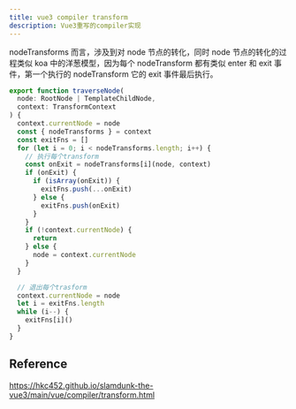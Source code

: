 ```yaml
---
title: vue3 compiler transform
description: Vue3重写的compiler实现
---
```



nodeTransforms 而言，涉及到对 node 节点的转化，同时 node 节点的转化的过程类似 koa 中的洋葱模型，因为每个 nodeTransform 都有类似 enter 和 exit 事件，第一个执行的 nodeTransform 它的 exit 事件最后执行。

```typescript
export function traverseNode(
  node: RootNode | TemplateChildNode,
  context: TransformContext
) {
  context.currentNode = node
  const { nodeTransforms } = context
  const exitFns = []
  for (let i = 0; i < nodeTransforms.length; i++) {
    // 执行每个transform
    const onExit = nodeTransforms[i](node, context)
    if (onExit) {
      if (isArray(onExit)) {
        exitFns.push(...onExit)
      } else {
        exitFns.push(onExit)
      }
    }
    if (!context.currentNode) {
      return
    } else {
      node = context.currentNode
    }
  }

  // 退出每个trasform
  context.currentNode = node
  let i = exitFns.length
  while (i--) {
    exitFns[i]()
  }
}
```


## Reference

https://hkc452.github.io/slamdunk-the-vue3/main/vue/compiler/transform.html
